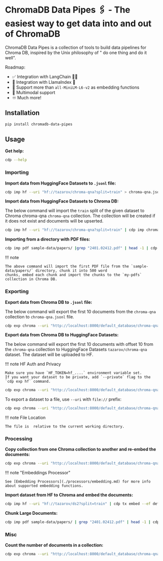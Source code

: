 # ChromaDB Data Pipes 🖇️ - The easiest way to get data into and out of ChromaDB


ChromaDB Data Pipes is a collection of tools to build data pipelines for Chroma DB, inspired by the Unix philosophy of "
do one thing and do it well".

Roadmap:

- ✅ Integration with LangChain 🦜🔗
- 🚫 Integration with LlamaIndex 🦙
- 🚫 Support more than `all-MiniLM-L6-v2` as embedding functions
- 🚫 Multimodal support
- ♾️ Much more!

## Installation

```bash
pip install chromadb-data-pipes
```

## Usage

**Get help:**

```bash
cdp --help
```

### Importing

**Import data from HuggingFace Datasets to `.jsonl` file:**

```bash
cdp imp hf --uri "hf://tazarov/chroma-qna?split=train" > chroma-qna.jsonl
```

**Import data from HuggingFace Datasets to Chroma DB:**

The below command will import the `train` split of the given dataset to Chroma chroma-qna `chroma-qna` collection. The
collection will be created if it does not exist and documents will be upserted.

```bash
cdp imp hf --uri "hf://tazarov/chroma-qna?split=train" | cdp imp chroma --uri "http://localhost:8000/default_database/chroma-qna" --upsert --create
```

**Importing from a directory with PDF files:**

```bash
cdp imp pdf sample-data/papers/ |grep "2401.02412.pdf" | head -1 | cdp tx chunk -s 500 | cdp tx embed --ef default | cdp imp chroma --uri "http://localhost:8000/default_database/my-pdfs" --upsert --create
```

!!! note

    The above command will import the first PDF file from the `sample-data/papers/` directory, chunk it into 500 word
    chunks, embed each chunk and import the chunks to the `my-pdfs` collection in Chroma DB.

### Exporting

**Export data from Chroma DB to `.jsonl` file:**

The below command will export the first 10 documents from the `chroma-qna` collection to `chroma-qna.jsonl` file.

```bash
cdp exp chroma --uri "http://localhost:8000/default_database/chroma-qna" --limit 10 > chroma-qna.jsonl
```

**Export data from Chroma DB to HuggingFace Datasets:**

The below command will export the first 10 documents with offset 10 from the `chroma-qna` collection to HuggingFace
Datasets `tazarov/chroma-qna` dataset. The dataset will be uploaded to HF.

!!! note HF Auth and Privacy

    Make sure you have `HF_TOKEN=hf_....` environment variable set.
    If you want your dataset to be private, add `--private` flag to the `cdp exp hf` command.

```bash
cdp exp chroma --uri "http://localhost:8000/default_database/chroma-qna" --limit 10 --offset 10 | cdp exp hf --uri "hf://tazarov/chroma-qna-modified"
```

To export a dataset to a file, use `--uri` with `file://` prefix:

```bash
cdp exp chroma --uri "http://localhost:8000/default_database/chroma-qna" --limit 10 --offset 10 | cdp exp hf --uri "file://chroma-qna"
```

!!! note File Location

    The file is  relative to the current working directory.

### Processing

**Copy collection from one Chroma collection to another and re-embed the documents:**

```bash
cdp exp chroma --uri "http://localhost:8000/default_database/chroma-qna" | cdp tx embed --ef default | cdp imp chroma --uri "http://localhost:8000/default_database/chroma-qna-def-emb" --upsert --create
```

!!! note "Embeddings Processor"

    See [Embedding Processors](./processors/embedding.md) for more info about supported embedding functions.

**Import dataset from HF to Chroma and embed the documents:**

```bash
cdp imp hf --uri "hf://tazarov/ds2?split=train" | cdp tx embed --ef default | cdp imp chroma --uri "http://localhost:8000/default_database/chroma-qna-def-emb-hf" --upsert --create
```

**Chunk Large Documents:**

```bash
cdp imp pdf sample-data/papers/ | grep "2401.02412.pdf" | head -1 | cdp tx chunk -s 500
```

### Misc

**Count the number of documents in a collection:**

```bash
cdp exp chroma --uri "http://localhost:8000/default_database/chroma-qna" | wc -l
```
